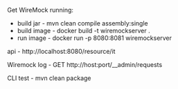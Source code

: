 Get WireMock running:
- build jar    - mvn clean compile assembly:single
- build image  - docker build -t wiremockserver .
- run image    - docker run -p 8080:8081 wiremockserver

api          - http://localhost:8080/resource/it

Wiremock log - GET http://host:port/__admin/requests

CLI test     - mvn clean package
